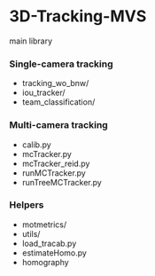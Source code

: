 # 3D-Tracking-MVS
main library

### Single-camera tracking
- tracking_wo_bnw/
- iou_tracker/
- team_classification/

### Multi-camera tracking
- calib.py
- mcTracker.py
- mcTracker_reid.py
- runMCTracker.py
- runTreeMCTracker.py

### Helpers
- motmetrics/
- utils/
- load_tracab.py
- estimateHomo.py
- homography